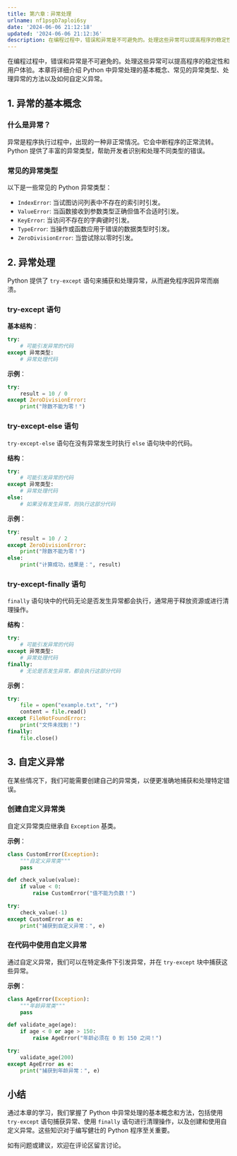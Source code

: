 ```yaml
---
title: 第六章：异常处理
urlname: nf1psgb7aploi6sy
date: '2024-06-06 21:12:18'
updated: '2024-06-06 21:12:36'
description: 在编程过程中，错误和异常是不可避免的。处理这些异常可以提高程序的稳定性和用户体验。本章将详细介绍 Python 中异常处理的基本概念、常见的异常类型、处理异常的方法以及如何自定义异常。1. 异常的基本概念什么是异常？异常是程序执行过程中，出现的一种非正常情况。它会中断程序的正常流转。Pytho...
---
```


在编程过程中，错误和异常是不可避免的。处理这些异常可以提高程序的稳定性和用户体验。本章将详细介绍 Python 中异常处理的基本概念、常见的异常类型、处理异常的方法以及如何自定义异常。

## 1. 异常的基本概念

### 什么是异常？

异常是程序执行过程中，出现的一种非正常情况。它会中断程序的正常流转。Python 提供了丰富的异常类型，帮助开发者识别和处理不同类型的错误。

### 常见的异常类型

以下是一些常见的 Python 异常类型：

- `IndexError`: 当试图访问列表中不存在的索引时引发。
- `ValueError`: 当函数接收到参数类型正确但值不合适时引发。
- `KeyError`: 当访问不存在的字典键时引发。
- `TypeError`: 当操作或函数应用于错误的数据类型时引发。
- `ZeroDivisionError`: 当尝试除以零时引发。

## 2. 异常处理

Python 提供了 `try-except` 语句来捕获和处理异常，从而避免程序因异常而崩溃。

### try-except 语句

**基本结构**：

```python
try:
    # 可能引发异常的代码
except 异常类型:
    # 异常处理代码
```

**示例**：

```python
try:
    result = 10 / 0
except ZeroDivisionError:
    print("除数不能为零！")
```

### try-except-else 语句

`try-except-else` 语句在没有异常发生时执行 `else` 语句块中的代码。

**结构**：

```python
try:
    # 可能引发异常的代码
except 异常类型:
    # 异常处理代码
else:
    # 如果没有发生异常，则执行这部分代码
```

**示例**：

```python
try:
    result = 10 / 2
except ZeroDivisionError:
    print("除数不能为零！")
else:
    print("计算成功，结果是：", result)
```

### try-except-finally 语句

`finally` 语句块中的代码无论是否发生异常都会执行，通常用于释放资源或进行清理操作。

**结构**：

```python
try:
    # 可能引发异常的代码
except 异常类型:
    # 异常处理代码
finally:
    # 无论是否发生异常，都会执行这部分代码
```

**示例**：

```python
try:
    file = open("example.txt", "r")
    content = file.read()
except FileNotFoundError:
    print("文件未找到！")
finally:
    file.close()
```

## 3. 自定义异常

在某些情况下，我们可能需要创建自己的异常类，以便更准确地捕获和处理特定错误。

### 创建自定义异常类

自定义异常类应继承自 `Exception` 基类。

**示例**：

```python
class CustomError(Exception):
    """自定义异常类"""
    pass

def check_value(value):
    if value < 0:
        raise CustomError("值不能为负数！")

try:
    check_value(-1)
except CustomError as e:
    print("捕获到自定义异常：", e)
```

### 在代码中使用自定义异常

通过自定义异常，我们可以在特定条件下引发异常，并在 `try-except` 块中捕获这些异常。

**示例**：

```python
class AgeError(Exception):
    """年龄异常类"""
    pass

def validate_age(age):
    if age < 0 or age > 150:
        raise AgeError("年龄必须在 0 到 150 之间！")

try:
    validate_age(200)
except AgeError as e:
    print("捕获到年龄异常：", e)
```

## 小结

通过本章的学习，我们掌握了 Python 中异常处理的基本概念和方法，包括使用 `try-except` 语句捕获异常、使用 `finally` 语句进行清理操作，以及创建和使用自定义异常。这些知识对于编写健壮的 Python 程序至关重要。

如有问题或建议，欢迎在评论区留言讨论。

